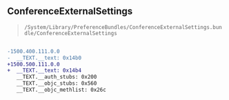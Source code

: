 ## ConferenceExternalSettings

> `/System/Library/PreferenceBundles/ConferenceExternalSettings.bundle/ConferenceExternalSettings`

```diff

-1500.400.111.0.0
-  __TEXT.__text: 0x14b0
+1500.500.111.0.0
+  __TEXT.__text: 0x14b4
   __TEXT.__auth_stubs: 0x200
   __TEXT.__objc_stubs: 0x560
   __TEXT.__objc_methlist: 0x26c

```
